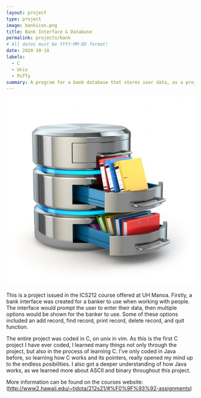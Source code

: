 ```yaml
---
layout: project
type: project
image: bankicon.png
title: Bank Interface & Database
permalink: projects/bank
# All dates must be YYYY-MM-DD format!
date: 2020-10-10
labels:
  - C
  - Unix
  - PuTTy
summary: A program for a bank database that stores user data, as a project for ICS 212.
---
```


<img class="ui medium right floated rounded image" src="../images/Database.jpg">

This is a project issued in the ICS212 course offered at UH Manoa. Firstly, a bank interface was created for a banker to use when working with people. The interface would prompt the user to enter their data, then multiple options would be shown for the banker to use. Some of these options included an add record, find record, print record, delete record, and quit function.

The entire project was coded in C, on unix in vim. As this is the first C project I have ever coded, I learned many things not only through the project, but also in the process of learning C. I've only coded in Java before, so learning how C works and its pointers, really opened my mind up to the endless posibilities. I also got a deeper understanding of how Java works, as we learned more about ASCII and binary throughout this project.


 
More information can be found on the courses website: (http://www2.hawaii.edu/~tidota/212s21/#%F0%9F%93%92-assignments)

